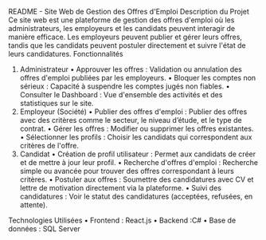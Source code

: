 README - Site Web de Gestion des Offres d'Emploi
Description du Projet
Ce site web est une plateforme de gestion des offres d'emploi où les administrateurs, les employeurs et les candidats peuvent interagir de manière efficace. Les employeurs peuvent publier et gérer leurs offres, tandis que les candidats peuvent postuler directement et suivre l'état de leurs candidatures.
Fonctionnalités

1. Administrateur
   • Approuver les offres : Validation ou annulation des offres d'emploi publiées par les employeurs.
   • Bloquer les comptes non sérieux : Capacité à suspendre les comptes jugés non fiables.
   • Consulter le Dashboard : Vue d'ensemble des activités et des statistiques sur le site.
2. Employeur (Société)
   • Publier des offres d'emploi : Publier des offres avec des critères comme le secteur, le niveau d’étude, et le type de contrat.
   • Gérer les offres : Modifier ou supprimer les offres existantes.
   • Sélectionner les profils : Choisir les candidats qui correspondent aux critères de l'offre.
3. Candidat
   • Création de profil utilisateur : Permet aux candidats de créer et de mettre à jour leur profil.
   • Recherche d'offres d'emploi : Recherche simple ou avancée pour trouver des offres correspondant à leurs critères.
   • Postuler aux offres : Soumettre des candidatures avec CV et lettre de motivation directement via la plateforme.
   • Suivi des candidatures : Voir le statut des candidatures (acceptées, refusées, en attente).

Technologies Utilisées
• Frontend : React.js
• Backend :C#
• Base de données : SQL Server
